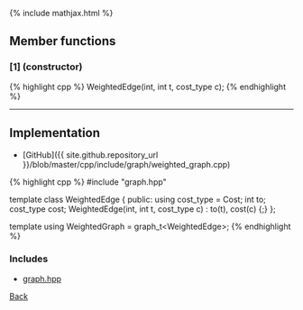 {% include mathjax.html %}

## Member functions

### [1] (constructor)
{% highlight cpp %}
WeightedEdge(int, int t, cost_type c);
{% endhighlight %}


---------------------------------------

## Implementation

- [GitHub]({{ site.github.repository_url }}/blob/master/cpp/include/graph/weighted_graph.cpp)

{% highlight cpp %}
#include "graph.hpp"

template<typename Cost>
class WeightedEdge {
public:
  using cost_type = Cost;
  int to;
  cost_type cost;
  WeightedEdge(int, int t, cost_type c) : to(t), cost(c) {;}
};

template<typename Cost>
using WeightedGraph = graph_t<WeightedEdge<Cost>>;
{% endhighlight %}

### Includes

- [graph.hpp](graph)

[Back](../..)
